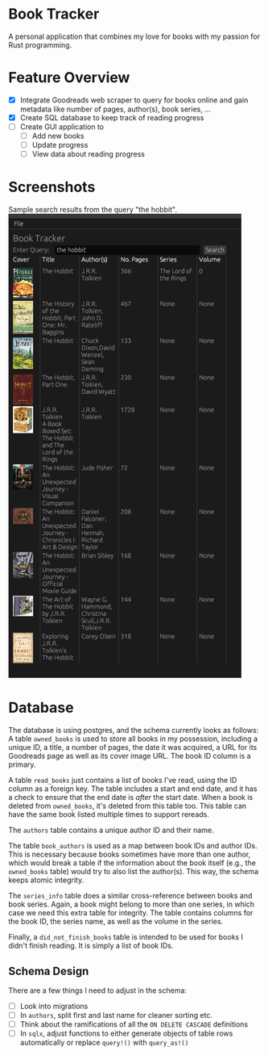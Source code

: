 # Book Tracker
A personal application that combines my love for books with my passion for Rust programming. 

# Feature Overview
- [x] Integrate Goodreads web scraper to query for books online and gain metadata like number of pages, author(s), book series, ...
- [x] Create SQL database to keep track of reading progress
- [ ] Create GUI application to
  - [ ] Add new books
  - [ ] Update progress
  - [ ] View data about reading progress

# Screenshots

Sample search results from the query "the hobbit".
![Search results](assets/image.png)

# Database
The database is using postgres, and the schema currently looks as follows: A table `owned_books` is used to store all books in my possession, including a unique ID, a title, a number of pages, the date it was acquired, a URL for its Goodreads page as well as its cover image URL. The book ID column is a primary.

A table `read_books` just contains a list of books I've read, using the ID column as a foreign key. The table includes a start and end date, and it has a check to ensure that the end date is *after* the start date. When a book is deleted from `owned_books`, it's deleted from this table too. This table can have the same book listed multiple times to support rereads.

The `authors` table contains a unique author ID and their name. 

The table `book_authors` is used as a map between book IDs and author IDs. This is necessary because books sometimes have more than one author, which would break a table if the information about the book itself (e.g., the `owned_books` table) would try to also list the author(s). This way, the schema keeps atomic integrity.

The `series_info` table does a similar cross-reference between books and book series. Again, a book might belong to more than one series, in which case we need this extra table for integrity. The table contains columns for the book ID, the series name, as well as the volume in the series. 

Finally, a `did_not_finish_books` table is intended to be used for books I didn't finish reading. It is simply a list of book IDs.

## Schema Design
There are a few things I need to adjust in the schema:
- [ ] Look into migrations
- [ ] In `authors`, split first and last name for cleaner sorting etc.
- [ ] Think about the ramifications of all the `ON DELETE CASCADE` definitions
- [ ] In `sqlx`, adjust functions to either generate objects of table rows automatically or replace `query!()` with `query_as!()`
